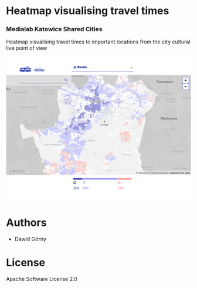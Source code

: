 # Heatmap visualising travel times
### Medialab Katowice Shared Cities

Heatmap visualising travel times to important locations from the city cultural live point of view

![Heatmap visualising travel times](preview.png "Heatmap visualising travel times")

# Authors
- Dawid Górny

# License

Apache Software License 2.0

